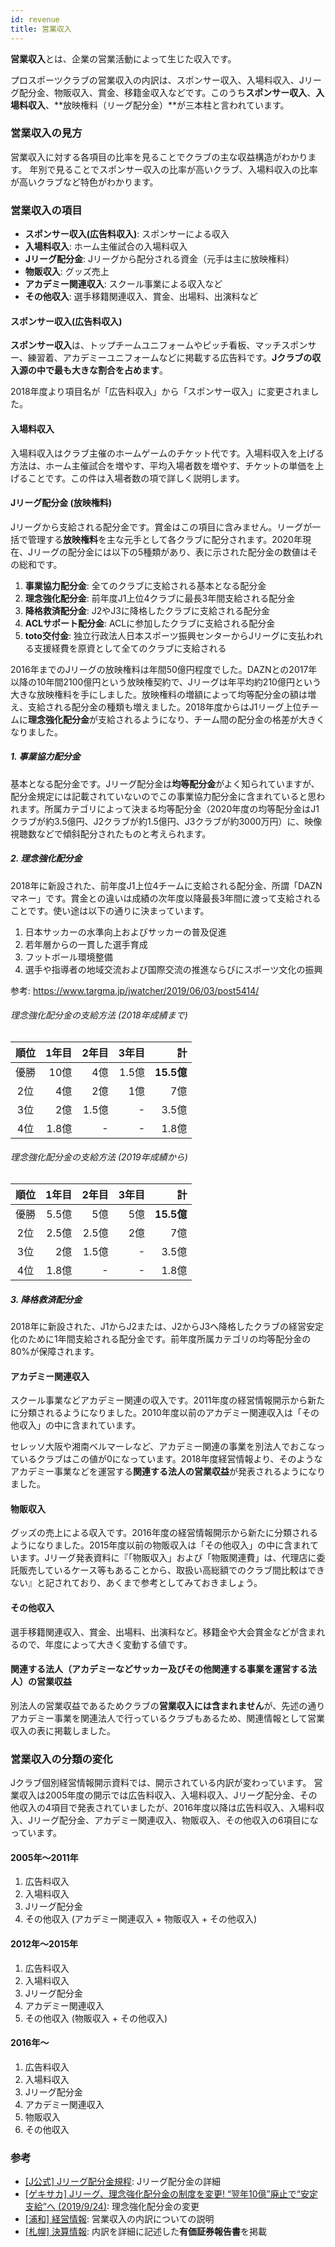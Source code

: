 ```yaml
---
id: revenue
title: 営業収入
---
```


**営業収入**とは、企業の営業活動によって生じた収入です。

プロスポーツクラブの営業収入の内訳は、スポンサー収入、入場料収入、Jリーグ配分金、物販収入、賞金、移籍金収入などです。このうち**スポンサー収入**、**入場料収入**、**放映権料（リーグ配分金）**が三本柱と言われています。

### 営業収入の見方

営業収入に対する各項目の比率を見ることでクラブの主な収益構造がわかります。
年別で見ることでスポンサー収入の比率が高いクラブ、入場料収入の比率が高いクラブなど特色がわかります。

### 営業収入の項目

- **スポンサー収入(広告料収入)**: スポンサーによる収入
- **入場料収入**: ホーム主催試合の入場料収入
- **Jリーグ配分金**: Jリーグから配分される資金（元手は主に放映権料）
- **物販収入**: グッズ売上
- **アカデミー関連収入**: スクール事業による収入など
- **その他収入**: 選手移籍関連収入、賞金、出場料、出演料など

#### スポンサー収入(広告料収入)

**スポンサー収入**は、トップチームユニフォームやピッチ看板、マッチスポンサー、練習着、アカデミーユニフォームなどに掲載する広告料です。**Jクラブの収入源の中で最も大きな割合を占めます**。

2018年度より項目名が「広告料収入」から「スポンサー収入」に変更されました。

#### 入場料収入

入場料収入はクラブ主催のホームゲームのチケット代です。入場料収入を上げる方法は、ホーム主催試合を増やす、平均入場者数を増やす、チケットの単価を上げることです。この件は入場者数の項で詳しく説明します。

#### Jリーグ配分金 (放映権料)

Jリーグから支給される配分金です。賞金はこの項目に含みません。リーグが一括で管理する**放映権料**を主な元手として各クラブに配分されます。2020年現在、Jリーグの配分金には以下の5種類があり、表に示された配分金の数値はその総和です。

1. **事業協力配分金**: 全てのクラブに支給される基本となる配分金
2. **理念強化配分金**: 前年度J1上位4クラブに最長3年間支給される配分金
3. **降格救済配分金**: J2やJ3に降格したクラブに支給される配分金
4. **ACLサポート配分金**: ACLに参加したクラブに支給される配分金
5. **toto交付金**: 独立行政法人日本スポーツ振興センターからJリーグに支払われる支援経費を原資として全てのクラブに支給される

2016年までのJリーグの放映権料は年間50億円程度でした。DAZNとの2017年以降の10年間2100億円という放映権契約で、Jリーグは年平均約210億円という大きな放映権料を手にしました。放映権料の増額によって均等配分金の額は増え、支給される配分金の種類も増えました。2018年度からはJ1リーグ上位チームに**理念強化配分金**が支給されるようになり、チーム間の配分金の格差が大きくなりました。

##### 1. 事業協力配分金

基本となる配分金です。Jリーグ配分金は**均等配分金**がよく知られていますが、配分金規定には記載されていないのでこの事業協力配分金に含まれていると思われます。所属カテゴリによって決まる均等配分金（2020年度の均等配分金はJ1クラブが約3.5億円、J2クラブが約1.5億円、J3クラブが約3000万円）に、映像視聴数などで傾斜配分されたものと考えられます。

##### 2. 理念強化配分金

2018年に新設された、前年度J1上位4チームに支給される配分金、所謂「DAZNマネー」です。賞金との違いは成績の次年度以降最長3年間に渡って支給されることです。使い途は以下の通りに決まっています。

1. 日本サッカーの水準向上およびサッカーの普及促進
2. 若年層からの一貫した選手育成
3. フットボール環境整備
4. 選手や指導者の地域交流および国際交流の推進ならびにスポーツ文化の振興

参考: <https://www.targma.jp/jwatcher/2019/06/03/post5414/>

###### 理念強化配分金の支給方法 (2018年成績まで)

| 順位  | 1年目 | 2年目 | 3年目 |         計 |
| :---: | ----: | ----: | ----: | ---------: |
| 優勝  |  10億 |   4億 | 1.5億 | **15.5億** |
|  2位  |   4億 |   2億 |   1億 |        7億 |
|  3位  |   2億 | 1.5億 |     - |      3.5億 |
|  4位  | 1.8億 |     - |     - |      1.8億 |

###### 理念強化配分金の支給方法 (2019年成績から)

| 順位  | 1年目 | 2年目 | 3年目 |         計 |
| :---: | ----: | ----: | ----: | ---------: |
| 優勝  | 5.5億 |   5億 |   5億 | **15.5億** |
|  2位  | 2.5億 | 2.5億 |   2億 |        7億 |
|  3位  |   2億 | 1.5億 |     - |      3.5億 |
|  4位  | 1.8億 |     - |     - |      1.8億 |

##### 3. 降格救済配分金

2018年に新設された、J1からJ2または、J2からJ3へ降格したクラブの経営安定化のために1年間支給される配分金です。前年度所属カテゴリの均等配分金の80%が保障されます。

#### アカデミー関連収入

スクール事業などアカデミー関連の収入です。2011年度の経営情報開示から新たに分類されるようになりました。2010年度以前のアカデミー関連収入は「その他収入」の中に含まれています。

セレッソ大阪や湘南ベルマーレなど、アカデミー関連の事業を別法人でおこなっているクラブはこの値が0になっています。2018年度経営情報より、そのようなアカデミー事業などを運営する**関連する法人の営業収益**が発表されるようになりました。

#### 物販収入

グッズの売上による収入です。2016年度の経営情報開示から新たに分類されるようになりました。2015年度以前の物販収入は「その他収入」の中に含まれています。Jリーグ発表資料に『「物販収入」および「物販関連費」は、代理店に委託販売しているケース等もあることから、取扱い高総額でのクラブ間比較はできない』と記されており、あくまで参考としてみておきましょう。

#### その他収入

選手移籍関連収入、賞金、出場料、出演料など。移籍金や大会賞金などが含まれるので、年度によって大きく変動する値です。

#### 関連する法人（アカデミーなどサッカー及びその他関連する事業を運営する法人）の営業収益

別法人の営業収益であるためクラブの**営業収入には含まれません**が、先述の通りアカデミー事業を関連法人で行っているクラブもあるため、関連情報として営業収入の表に掲載しました。

### 営業収入の分類の変化

Jクラブ個別経営情報開示資料では、開示されている内訳が変わっています。
営業収入は2005年度の開示では広告料収入、入場料収入、Jリーグ配分金、その他収入の4項目で発表されていましたが、2016年度以降は広告料収入、入場料収入、Jリーグ配分金、アカデミー関連収入、物販収入、その他収入の6項目になっています。

#### 2005年〜2011年

1. 広告料収入
2. 入場料収入
3. Jリーグ配分金
4. その他収入 (アカデミー関連収入 + 物販収入 + その他収入)

#### 2012年〜2015年

1. 広告料収入
2. 入場料収入
3. Jリーグ配分金
4. アカデミー関連収入
5. その他収入 (物販収入 + その他収入)

#### 2016年〜

1. 広告料収入
2. 入場料収入
3. Jリーグ配分金
4. アカデミー関連収入
5. 物販収入
6. その他収入

### 参考

- [[J公式] Jリーグ配分金規程][Jリーグ配分金規程]: Jリーグ配分金の詳細
- [[ゲキサカ] Jリーグ、理念強化配分金の制度を変更! “翌年10億”廃止で“安定支給”へ (2019/9/24)](https://web.gekisaka.jp/news/detail/?285971-285971-fl): 理念強化配分金の変更
- [[浦和] 経営情報](https://www.urawa-reds.co.jp/club/managdata.php): 営業収入の内訳についての説明
- [[札幌] 決算情報](https://www.consadole-sapporo.jp/club/settlement/): 内訳を詳細に記述した**有価証券報告書**を掲載

<!--2016年7月20日(水) 10:30 JリーグとDAZNが10年間の放映権契約を締結 -->
[JリーグとDAZNが10年間の放映権契約を締結]: https://www.jleague.jp/news/article/6462/

[Jリーグオフィシャルパートナー]: https://www.jleague.jp/corporate/partner.html
[Jリーグ配分金規程]: https://www.jleague.jp/docs/aboutj/regulation/2020/14.pdf "Jリーグ配分金規程"
[Jリーグ規約2017 第122条]: https://www.jleague.jp/docs/aboutj/regulation/2017_regulation.pdf#page=82 "Jリーグ規約2017"
